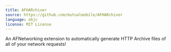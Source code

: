 ```yaml
---
title: AFHARchiver
source: https://github.com/mutualmobile/AFHARchiver
language: objc
license: MIT License
---
```


An AFNetworking extension to automatically generate HTTP Archive files of all of your network requests!
